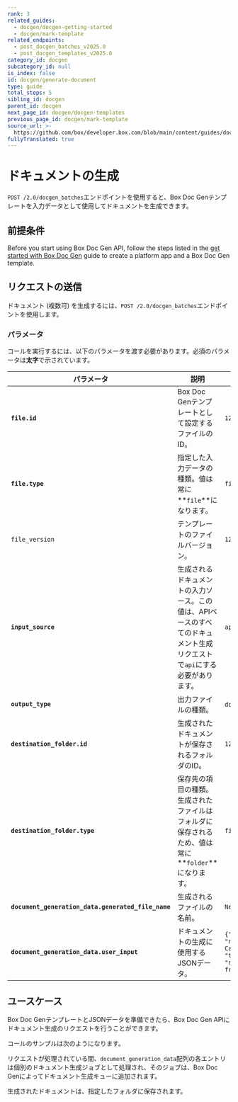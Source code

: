 ```yaml
---
rank: 3
related_guides:
  - docgen/docgen-getting-started
  - docgen/mark-template
related_endpoints:
  - post_docgen_batches_v2025.0
  - post_docgen_templates_v2025.0
category_id: docgen
subcategory_id: null
is_index: false
id: docgen/generate-document
type: guide
total_steps: 5
sibling_id: docgen
parent_id: docgen
next_page_id: docgen/docgen-templates
previous_page_id: docgen/mark-template
source_url: >-
  https://github.com/box/developer.box.com/blob/main/content/guides/docgen/generate-document.md
fullyTranslated: true
---
```

# ドキュメントの生成

`POST /2.0/docgen_batches`エンドポイントを使用すると、Box Doc Genテンプレートを入力データとして使用してドキュメントを生成できます。

## 前提条件

Before you start using Box Doc Gen API, follow the steps listed in the [get started with Box Doc Gen][docgen-prerequisites] guide to create a platform app and a Box Doc Gen template.

## リクエストの送信

ドキュメント (複数可) を生成するには、`POST /2.0/docgen_batches`エンドポイントを使用します。

### パラメータ

コールを実行するには、以下のパラメータを渡す必要があります。必須のパラメータは**太字**で示されています。

| パラメータ                                              | 説明                                                               | 例                                                            |
| -------------------------------------------------- | ---------------------------------------------------------------- | ------------------------------------------------------------ |
| **`file.id`**                                      | Box Doc Genテンプレートとして設定するファイルのID。                                 | `12345678`                                                   |
| **`file.type`**                                    | 指定した入力データの種類。値は常に**`file`**になります。                                | `file`                                                       |
| `file_version`                                     | テンプレートのファイルバージョン。                                                | `12345`                                                      |
| **`input_source`**                                 | 生成されるドキュメントの入力ソース。この値は、APIベースのすべてのドキュメント生成リクエストで`api`にする必要があります。 | `api`                                                        |
| **`output_type`**                                  | 出力ファイルの種類。                                                       | `docx`, `pdf`                                                |
| **`destination_folder.id`**                        | 生成されたドキュメントが保存されるフォルダのID。                                        | `12345678`                                                   |
| **`destination_folder.type`**                      | 保存先の項目の種類。生成されたファイルはフォルダに保存されるため、値は常に**`folder`**になります。          | `file`                                                       |
| **`document_generation_data.generated_file_name`** | 生成されるファイルの名前。                                                    | `New_Template`                                               |
| **`document_generation_data.user_input`**          | ドキュメントの生成に使用するJSONデータ。                                           | `{"id": 2, "name": "Ink  Cartridge", "type": "non-fragile"}` |

## ユースケース

Box Doc GenテンプレートとJSONデータを準備できたら、Box Doc Gen APIにドキュメント生成のリクエストを行うことができます。

コールのサンプルは次のようになります。

<Samples id="post_docgen_batches_v2025.0">

</Samples>

リクエストが処理されている間、`document_generation_data`配列の各エントリは個別のドキュメント生成ジョブとして処理され、そのジョブは、Box Doc Genによってドキュメント生成キューに追加されます。

生成されたドキュメントは、指定したフォルダに保存されます。

[docgen-prerequisites]: g://docgen/docgen-getting-started
